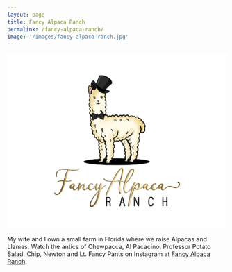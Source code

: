 ```yaml
---
layout: page
title: Fancy Alpaca Ranch
permalink: /fancy-alpaca-ranch/
image: '/images/fancy-alpaca-ranch.jpg'
---
```


<div class="container">

  <img src="/images/fancy-alpaca-ranch-logo.jpg">

  My wife and I own a small farm in Florida where we raise Alpacas and Llamas. Watch the antics of Chewpacca, Al Pacacino, Professor Potato Salad, Chip, Newton and Lt. Fancy Pants on Instagram at <a href="https://www.instagram.com/fancyalpacaranch/" target="_blank" width="50%">Fancy Alpaca Ranch</a>.

</div>